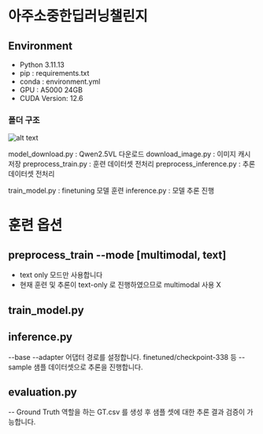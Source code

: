 # 아주소중한딥러닝챌린지 

## Environment

- Python 3.11.13
- pip : requirements.txt
- conda : environment.yml
- GPU : A5000 24GB
- CUDA Version: 12.6

### 폴더 구조 
![alt text](image.png)

model_download.py : Qwen2.5VL 다운로드
download_image.py : 이미지 캐시 저장 
preprocess_train.py : 훈련 데이터셋 전처리
preprocess_inference.py : 추론 데이터셋 전처리 

train_model.py : finetuning 모델 훈련
inference.py : 모델 추론 진행 

# 훈련 옵션 

## preprocess_train --mode [multimodal, text]

- text only 모드만 사용합니다 
- 현재 훈련 및 추론이 text-only 로 진행하였으므로 multimodal 사용 X

## train_model.py



## inference.py 

--base 
--adapter 어댑터 경로를 설정합니다. finetuned/checkpoint-338 등 
--sample 샘플 데이터셋으로 추론을 진행합니다. 

## evaluation.py

-- Ground Truth 역할을 하는 GT.csv 를 생성 후 샘플 셋에 대한 추론 결과 검증이 가능합니다. 


